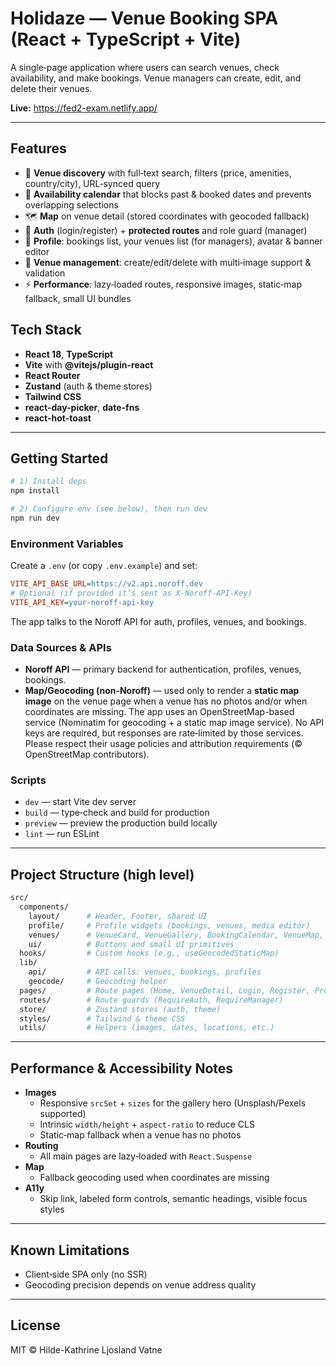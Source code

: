 # Holidaze — Venue Booking SPA (React + TypeScript + Vite)

A single‑page application where users can search venues, check availability, and make bookings. Venue managers can create, edit, and delete their venues.

**Live:** https://fed2-exam.netlify.app/

---

## Features

- 🔎 **Venue discovery** with full‑text search, filters (price, amenities, country/city), URL‑synced query
- 📅 **Availability calendar** that blocks past & booked dates and prevents overlapping selections
- 🗺️ **Map** on venue detail (stored coordinates with geocoded fallback)
- 🔐 **Auth** (login/register) + **protected routes** and role guard (manager)
- 👤 **Profile**: bookings list, your venues list (for managers), avatar & banner editor
- 🏢 **Venue management**: create/edit/delete with multi‑image support & validation
- ⚡ **Performance**: lazy‑loaded routes, responsive images, static‑map fallback, small UI bundles

## Tech Stack

- **React 18**, **TypeScript**
- **Vite** with **@vitejs/plugin-react**
- **React Router**
- **Zustand** (auth & theme stores)
- **Tailwind CSS**
- **react-day-picker**, **date-fns**
- **react-hot-toast**

---

## Getting Started

```bash
# 1) Install deps
npm install

# 2) Configure env (see below), then run dev
npm run dev
```

### Environment Variables

Create a `.env` (or copy `.env.example`) and set:

```ini
VITE_API_BASE_URL=https://v2.api.noroff.dev
# Optional (if provided it’s sent as X-Noroff-API-Key)
VITE_API_KEY=your-noroff-api-key
```

The app talks to the Noroff API for auth, profiles, venues, and bookings.

### Data Sources & APIs

- **Noroff API** — primary backend for authentication, profiles, venues, bookings.
- **Map/Geocoding (non‑Noroff)** — used only to render a **static map image** on the venue page
  when a venue has no photos and/or when coordinates are missing. The app uses
  an OpenStreetMap-based service (Nominatim for geocoding + a static map image service).
  No API keys are required, but responses are rate‑limited by those services. Please
  respect their usage policies and attribution requirements (© OpenStreetMap contributors).

### Scripts

- `dev` — start Vite dev server
- `build` — type‑check and build for production
- `preview` — preview the production build locally
- `lint` — run ESLint

---

## Project Structure (high level)

```bash
src/
  components/
    layout/      # Header, Footer, shared UI
    profile/     # Profile widgets (bookings, venues, media editor)
    venues/      # VenueCard, VenueGallery, BookingCalendar, VenueMap, etc.
    ui/          # Buttons and small UI primitives
  hooks/         # Custom hooks (e.g., useGeocodedStaticMap)
  lib/
    api/         # API calls: venues, bookings, profiles
    geocode/     # Geocoding helper
  pages/         # Route pages (Home, VenueDetail, Login, Register, Profile, Manage)
  routes/        # Route guards (RequireAuth, RequireManager)
  store/         # Zustand stores (auth, theme)
  styles/        # Tailwind & theme CSS
  utils/         # Helpers (images, dates, locations, etc.)
```

---

## Performance & Accessibility Notes

- **Images**
  - Responsive `srcSet` + `sizes` for the gallery hero (Unsplash/Pexels supported)
  - Intrinsic `width/height` + `aspect-ratio` to reduce CLS
  - Static‑map fallback when a venue has no photos
- **Routing**
  - All main pages are lazy‑loaded with `React.Suspense`
- **Map**
  - Fallback geocoding used when coordinates are missing
- **A11y**
  - Skip link, labeled form controls, semantic headings, visible focus styles

---

## Known Limitations

- Client‑side SPA only (no SSR)
- Geocoding precision depends on venue address quality

---

## License

MIT © Hilde-Kathrine Ljosland Vatne
